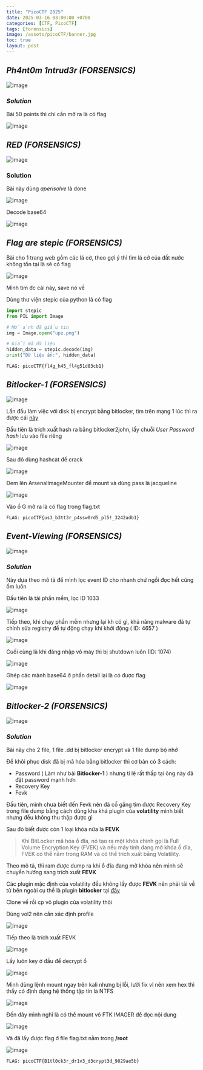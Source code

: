```yaml
---
title: "PicoCTF 2025"
date: 2025-03-16 03:00:00 +0700
categories: [CTF, PicoCTF]
tags: [forensics]
image: /assets/picoCTF/banner.jpg
toc: true
layout: post
---
```


## _Ph4nt0m 1ntrud3r_ _(FORSENSICS)_
![image](https://github.com/user-attachments/assets/5a40462e-0cc1-4cd5-a308-867ef36526cc)

### _Solution_

Bài 50 points thì chỉ cần mở ra là có flag

![image](https://github.com/user-attachments/assets/8c9a2048-3d27-49d4-a18b-a201cc9606c7)

## _RED_ _(FORSENSICS)_

![image](https://github.com/user-attachments/assets/d16aaac2-9050-442d-bb8e-279ca975f455)

### Solution

Bài này dùng _aperisolve_ là done

![image](https://github.com/user-attachments/assets/8cf182d8-5814-432a-8d4a-fadbaa48c0b1)

Decode base64

![image](https://github.com/user-attachments/assets/8b3dc6ee-4f92-4ff2-a55e-32a86d7c1a15)

## _Flag are stepic_ _(FORSENSICS)_

Bài cho 1 trang web gồm các lá cờ, theo gợi ý thì tìm lá cở của đất nước không tồn tại là sẽ có flag

![image](https://github.com/user-attachments/assets/18de0ec4-6fa5-4856-80eb-54618cfa2d6d)

Mình tìm đc cái này, save nó về

Dùng thư viện stepic của python là có flag

```python
import stepic
from PIL import Image

# Mở ảnh đã giấu tin
img = Image.open("upz.png")

# Giải mã dữ liệu
hidden_data = stepic.decode(img)
print("Dữ liệu ẩn:", hidden_data)
```

```
FLAG: picoCTF{fl4g_h45_fl4g51d83cb1}
```
## _Bitlocker-1_ _(FORSENSICS)_

![image](https://github.com/user-attachments/assets/c8c75875-491a-4382-8bd8-720dc64db09e)

Lần đầu làm việc với disk bị encrypt bằng bitlocker, tìm trên mạng 1 lúc thì ra được cái [này](https://github.com/GTekSD/BitLocker-CTF/blob/main/answer/you-looser/u-need-to/learn/a-lot/kiddo/go/see-this/answer.md)

Đầu tiên là trích xuất hash ra bằng bitlocker2john, lấy chuỗi _User Password hash_ lưu vào file riêng

![image](https://github.com/user-attachments/assets/5e31025c-55a4-45b4-ad23-98a48712f305)

Sau đó dùng hashcat để crack

![image](https://github.com/user-attachments/assets/9956605f-00e9-4f42-a8da-22a4213a3761)

Đem lên ArsenalImageMounter để mount và dùng pass là jacqueline

![image](https://github.com/user-attachments/assets/15b36173-b814-4f89-b6e4-c580d84758e1)

Vào ổ G mở ra là có flag trong flag.txt

```
FLAG: picoCTF{us3_b3tt3r_p4ssw0rd5_pl5!_3242adb1}
```

## _Event-Viewing_ _(FORSENSICS)_

![image](https://github.com/user-attachments/assets/2c0a731d-f5f2-4b5f-baa2-3703341d8b80)

### _Solution_

Này dựa theo mô tả để mình lọc event ID cho nhanh chứ ngồi đọc hết cũng ốm luôn

Đầu tiên là tải phần mềm, lọc ID 1033

![image](https://github.com/user-attachments/assets/eebd3748-1da3-45e2-a005-e87b545b2b62)

Tiếp theo, khi chạy phần mềm nhưng lại kh có gì, khả năng malware đã tự chỉnh sửa registry để tự động chạy khi khởi động ( ID: 4657 )

![image](https://github.com/user-attachments/assets/3563343b-d49c-4410-9d9b-fa25b07998a3)

Cuối cùng là khi đăng nhập vô máy thì bị shutdown luôn (ID: 1074)

![image](https://github.com/user-attachments/assets/cbe8e53c-68a9-4041-9122-823637b418b0)

Ghép các mảnh base64 ở phần detail lại là có được flag

![image](https://github.com/user-attachments/assets/8a3fb7fd-cf11-4596-b177-08268c1932db)

## _Bitlocker-2_ _(FORSENSICS)_

![image](https://github.com/user-attachments/assets/72b8a89b-25cb-4420-939d-5e8da306162f)

### _Solution_

Bài này cho 2 file, 1 file .dd bị bitlocker encrypt và 1 file dump bộ nhớ 

Để khôi phục disk đã bị mã hóa bằng bitlocker thì cơ bản có 3 cách:
- Password ( Làm như bài  __Bitlocker-1__ ) nhưng tỉ lệ rất thấp tại ông này đã đặt password mạnh hơn
- Recovery Key
- Fevk

Đầu tiên, mình chưa biết đến Fevk nên đã cố gắng tìm được Recovery Key trong file dump bằng cách dùng kha khá plugin của __volatility__ mình biết nhưng đều không thu thập được gì

Sau đó biết được còn 1 loại khóa nữa là __FEVK__

> Khi BitLocker mã hóa ổ đĩa, nó tạo ra một khóa chính gọi là Full Volume Encryption Key (FVEK) và nếu máy tính đang mở khóa ổ đĩa, FVEK có thể nằm trong RAM và có thể trích xuất bằng Volatility.

Theo mô tả, thì ram được dump ra khi ổ đĩa đang mở khóa nên mình sẽ chuyển hướng sang trích xuất __FEVK__

Các plugin mặc định của volatility đều không lấy được __FEVK__ nên phải tải về từ bên ngoài cụ thể là plugin __bitlocker__ tại [đây](https://github.com/breppo/Volatility-BitLocker?fbclid=IwY2xjawJAA29leHRuA2FlbQIxMAABHVs6ODOFU7pXKrSdGYMPOPWZFFyYyzJ4ctZewyaMs8l6rglCZ3tCWED-Fw_aem_1v8uIjbEQWDc6_6FA1mxNg)

Clone về rồi cp vô plugin của volatility thôi

Dùng vol2 nên cần xác định profile

![image](https://github.com/user-attachments/assets/de03d820-64df-4875-93a8-97bb85c02e6d)

Tiếp theo là trích xuất FEVK

![image](https://github.com/user-attachments/assets/ec29f7d2-869c-461f-98c0-d4c313df76d0)

Lấy luôn key ở đầu để decrypt ổ

![image](https://github.com/user-attachments/assets/48f01cb3-0314-45eb-8e2a-656751a4dcd2)

Mình dùng lệnh mount ngay trên kali nhưng bị lỗi, lười fix vl nên xem hex thì thấy có định dạng hệ thống tập tin là NTFS

![image](https://github.com/user-attachments/assets/626dfbb2-593b-4d6a-9720-4434b06dec02)

Đến đây mình nghĩ là có thể mount vô FTK IMAGER để đọc nội dung 

![image](https://github.com/user-attachments/assets/6dd9ea15-814a-405d-843b-21e1c23f084e)

Và đã lấy được flag ở file flag.txt nằm trong __/root__

![image](https://github.com/user-attachments/assets/bf6b42cf-c166-49ee-9f70-fe3738e191b9)

`
FLAG: picoCTF{B1tl0ck3r_dr1v3_d3crypt3d_9029ae5b}
`






